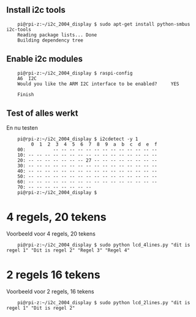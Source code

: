 ## Install i2c tools
```
	pi@rpi-z:~/i2c_2004_display $ sudo apt-get install python-smbus i2c-tools
	Reading package lists... Done
	Building dependency tree       
```

## Enable i2c modules
```
	pi@rpi-z:~/i2c_2004_display $ raspi-config
	A6	I2C
	Would you like the ARM I2C interface to be enabled? 	YES
	
	Finish
```

## Test of alles werkt
En nu testen
```
	pi@rpi-z:~/i2c_2004_display $ i2cdetect -y 1
	     0  1  2  3  4  5  6  7  8  9  a  b  c  d  e  f
	00:          -- -- -- -- -- -- -- -- -- -- -- -- -- 
	10: -- -- -- -- -- -- -- -- -- -- -- -- -- -- -- -- 
	20: -- -- -- -- -- -- -- 27 -- -- -- -- -- -- -- -- 
	30: -- -- -- -- -- -- -- -- -- -- -- -- -- -- -- -- 
	40: -- -- -- -- -- -- -- -- -- -- -- -- -- -- -- -- 
	50: -- -- -- -- -- -- -- -- -- -- -- -- -- -- -- -- 
	60: -- -- -- -- -- -- -- -- -- -- -- -- -- -- -- -- 
	70: -- -- -- -- -- -- -- --                         
	pi@rpi-z:~/i2c_2004_display $
```



# 4 regels, 20 tekens
Voorbeeld voor 4 regels, 20 tekens
```
	pi@rpi-z:~/i2c_2004_display $ sudo python lcd_4lines.py "dit is regel 1" "Dit is regel 2" "Regel 3" "Regel 4"
```

# 2 regels 16 tekens
Voorbeeld voor 2 regels, 16 tekens
```
	pi@rpi-z:~/i2c_2004_display $ sudo python lcd_2lines.py "dit is regel 1" "Dit is regel 2"
```
